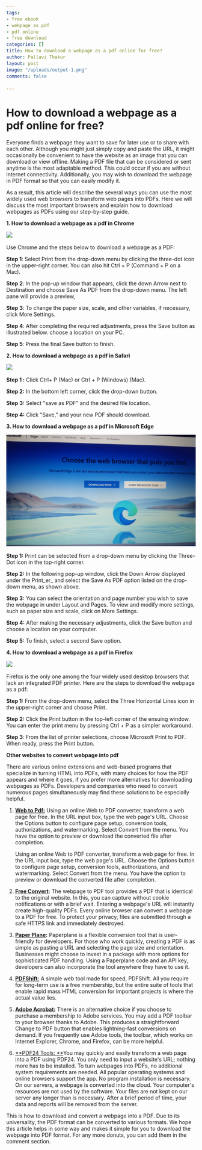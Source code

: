 ```yaml
---
tags:
- free ebook
- webpage as pdf
- pdf online
- free download
categories: []
title: How to download a webpage as a pdf online for free?
author: Pallavi Thakur
layout: post
image: "/uploads/output-1.png"
comments: false

---
```

# **How to download a webpage as a pdf online for free?**

Everyone finds a webpage they want to save for later use or to share with each other. Although you might just simply copy and paste the URL, it might occasionally be convenient to have the website as an image that you can download or view offline. Making a PDF file that can be considered or sent anytime is the most adaptable method. This could occur if you are without internet connectivity. Additionally, you may wish to download the webpage in PDF format so that you can easily modify it.

As a result, this article will describe the several ways you can use the most widely used web browsers to transform web pages into PDFs. Here we will discuss the most important browsers and explain how to download webpages as PDFs using our step-by-step guide.

**1. How to download a webpage as a pdf in Chrome**

![](/uploads/1663787934782.jpg)

Use Chrome and the steps below to download a webpage as a PDF:

**Step 1**: Select Print from the drop-down menu by clicking the three-dot icon in the upper-right corner. You can also hit Ctrl + P (Command + P on a Mac).

**Step 2**: In the pop-up window that appears, click the down Arrow next to Destination and choose Save As PDF from the drop-down menu. The left pane will provide a preview,

**Step 3**: To change the paper size, scale, and other variables, if necessary, click More Settings.

**Step 4**: After completing the required adjustments, press the Save button as illustrated below. choose a location on your PC.

**Step 5**: Press the final Save button to finish.

**2. How to download a webpage as a pdf in Safari**

![](/uploads/1663787934758.jpg)

**Step 1 :** Click Ctrl+ P (Mac) or Ctrl + P (Windows) (Mac).

**Step 2:** In the bottom left corner, click the drop-down button.

**Step 3:** Select "save as PDF" and the desired file location.

**Step 4:** Click "Save," and your new PDF should download.

**3. How to download a webpage as a pdf in Microsoft Edge**

![](/uploads/1663787733867.jpg)

**Step 1:** Print can be selected from a drop-down menu by clicking the Three-Dot icon in the top-right corner.

**Step 2:** In the following pop-up window, click the Down Arrow displayed under the Print_er_ and select the Save As PDF option listed on the drop-down menu, as shown above.

**Step 3:** You can select the orientation and page number you wish to save the webpage in under Layout and Pages. To view and modify more settings, such as paper size and scale, click on More Settings.

**Step 4:** After making the necessary adjustments, click the Save button and choose a location on your computer.

**Step 5:** To finish, select a second Save option.

**4. How to download a webpage as a pdf in Firefox**

![](/uploads/1663811543238.jpg)

Firefox is the only one among the four widely used desktop browsers that lack an integrated PDF printer. Here are the steps to download the webpage as a pdf:

**Step 1:** From the drop-down menu, select the Three Horizontal Lines icon in the upper-right corner and choose Print.

**Step 2:** Click the Print button in the top-left corner of the ensuing window. You can enter the print menu by pressing Ctrl + P as a simpler workaround.

**Step 3**: From the list of printer selections, choose Microsoft Print to PDF. When ready, press the Print button.

**Other websites to convert webpage into pdf**

There are various online extensions and web-based programs that specialize in turning HTML into PDFs, with many choices for how the PDF appears and where it goes, if you prefer more alternatives for downloading webpages as PDFs. Developers and companies who need to convert numerous pages simultaneously may find these solutions to be especially helpful.

1. [**Web to Pdf:**](https://webtopdf.com/) Using an online Web to PDF converter, transform a web page for free. In the URL input box, type the web page's URL. Choose the Options button to configure page setup, conversion tools, authorizations, and watermarking. Select Convert from the menu. You have the option to preview or download the converted file after completion.

   Using an online Web to PDF converter, transform a web page for free. In the URL input box, type the web page's URL. Choose the Options button to configure page setup, conversion tools, authorizations, and watermarking. Select Convert from the menu. You have the option to preview or download the converted file after completion.
2. [**Free Convert**](https://www.freeconvert.com/)**:** The webpage to PDF tool provides a PDF that is identical to the original website. In this, you can capture without cookie notifications or with a brief wait. Entering a webpage's URL will instantly create high-quality PDFs. Every online browser can convert a webpage to a PDF for free. To protect your privacy, files are submitted through a safe HTTPS link and immediately destroyed.
3. [**Paper Plane**](https://www.paperplane.app/)**:** Paperplane is a flexible conversion tool that is user-friendly for developers. For those who work quickly, creating a PDF is as simple as pasting a URL and selecting the page size and orientation. Businesses might choose to invest in a package with more options for sophisticated PDF handling. Using a Paperplane code and an API key, developers can also incorporate the tool anywhere they have to use it.
4. [**PDFShift:**](https://pdfshift.io/) A simple web tool made for speed, PDFShift. All you require for long-term use is a free membership, but the entire suite of tools that enable rapid mass HTML conversion for important projects is where the actual value lies.
5. [**Adobe Acrobat:**](https://www.adobe.com/in/acrobat.html) There is an alternative choice if you choose to purchase a membership to Adobe services. You may add a PDF toolbar to your browser thanks to Adobe. This produces a straightforward Change to PDF button that enables lightning-fast conversions on demand. If you frequently use Adobe tools, the toolbar, which works on Internet Explorer, Chrome, and Firefox, can be more helpful.
6. [**PDF24 Tools: **](https://tools.pdf24.org/en/)You may quickly and easily transform a web page into a PDF using PDF24. You only need to input a website's URL; nothing more has to be installed. To turn webpages into PDFs, no additional system requirements are needed. All popular operating systems and online browsers support the app. No program installation is necessary. On our servers, a webpage is converted into the cloud. Your computer's resources are not used by the software. Your files are not kept on our server any longer than is necessary. After a brief period of time, your data and reports will be removed from the server.

This is how to download and convert a webpage into a PDF. Due to its universality, the PDF format can be converted to various formats. We hope this article helps in some way and makes it simple for you to download the webpage into PDF format. For any more donuts, you can add them in the comment section.